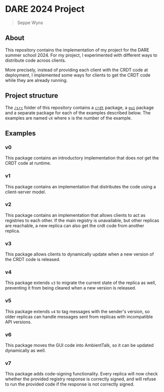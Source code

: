 
# DARE 2024 Project

> Seppe Wyns

## About

This repository contains the implementation of my project for the DARE summer school 2024.
For my project, I experimented with different ways to distribute code across clients.

More precisely, instead of providing each client with the CRDT code at deployment, I implemented some ways for clients
to get the CRDT code while they are already running.

## Project structure

The [`/src`](./src) folder of this repository contains a [`crdt`](./src/crdt) package, a [`gui`](./src/gui) package and
a separate package for each of the examples described below. The examples are named `vX` where x is the number of the
example.

## Examples

### v0

This package contains an introductory implementation that does *not* get the CRDT code at runtime.

### v1

This package contains an implementation that distributes the code using a client-server model.

### v2

This package contains an implementation that allows clients to act as registries to each other.
If the main registry is unavailable, but other replicas are reachable, a new replica can also get the crdt
code from another replica.

### v3

This package allows clients to dynamically update when a new version of the CRDT code is released.

### v4

This package extends `v3` to migrate the current state of the replica as well, preventing it from being cleared
when a new version is released.

### v5

This package extends `v4` to tag messages with the sender's version, so older replicas can handle messages sent from
replicas with incompatible API versions.

### v6

This package moves the GUI code into AmbientTalk, so it can be updated dynamically as well.

### v7

This package adds code-signing functionality. Every replica will now check whether the provided registry response
is correctly signed, and will refuse to run the provided code if the response is not correctly signed.
